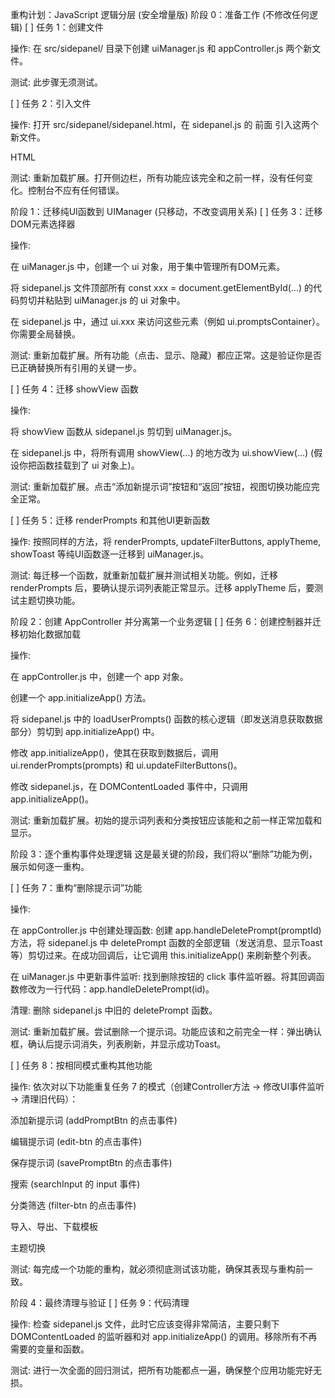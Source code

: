 重构计划：JavaScript 逻辑分层 (安全增量版)
阶段 0：准备工作 (不修改任何逻辑)
[ ] 任务 1：创建文件

操作: 在 src/sidepanel/ 目录下创建 uiManager.js 和 appController.js 两个新文件。

测试: 此步骤无须测试。

[ ] 任务 2：引入文件

操作: 打开 src/sidepanel/sidepanel.html，在 sidepanel.js 的 前面 引入这两个新文件。

HTML

<script src="uiManager.js" defer></script>
<script src="appController.js" defer></script>
<script src="sidepanel.js" defer></script>
</body>
</html>
测试: 重新加载扩展。打开侧边栏，所有功能应该完全和之前一样，没有任何变化。控制台不应有任何错误。

阶段 1：迁移纯UI函数到 UIManager (只移动，不改变调用关系)
[ ] 任务 3：迁移DOM元素选择器

操作:

在 uiManager.js 中，创建一个 ui 对象，用于集中管理所有DOM元素。

将 sidepanel.js 文件顶部所有 const xxx = document.getElementById(...) 的代码剪切并粘贴到 uiManager.js 的 ui 对象中。

在 sidepanel.js 中，通过 ui.xxx 来访问这些元素（例如 ui.promptsContainer）。你需要全局替换。

测试: 重新加载扩展。所有功能（点击、显示、隐藏）都应正常。这是验证你是否已正确替换所有引用的关键一步。

[ ] 任务 4：迁移 showView 函数

操作:

将 showView 函数从 sidepanel.js 剪切到 uiManager.js。

在 sidepanel.js 中，将所有调用 showView(...) 的地方改为 ui.showView(...) (假设你把函数挂载到了 ui 对象上)。

测试: 重新加载扩展。点击“添加新提示词”按钮和“返回”按钮，视图切换功能应完全正常。

[ ] 任务 5：迁移 renderPrompts 和其他UI更新函数

操作: 按照同样的方法，将 renderPrompts, updateFilterButtons, applyTheme, showToast 等纯UI函数逐一迁移到 uiManager.js。

测试: 每迁移一个函数，就重新加载扩展并测试相关功能。例如，迁移 renderPrompts 后，要确认提示词列表能正常显示。迁移 applyTheme 后，要测试主题切换功能。

阶段 2：创建 AppController 并分离第一个业务逻辑
[ ] 任务 6：创建控制器并迁移初始化数据加载

操作:

在 appController.js 中，创建一个 app 对象。

创建一个 app.initializeApp() 方法。

将 sidepanel.js 中的 loadUserPrompts() 函数的核心逻辑（即发送消息获取数据部分）剪切到 app.initializeApp() 中。

修改 app.initializeApp()，使其在获取到数据后，调用 ui.renderPrompts(prompts) 和 ui.updateFilterButtons()。

修改 sidepanel.js，在 DOMContentLoaded 事件中，只调用 app.initializeApp()。

测试: 重新加载扩展。初始的提示词列表和分类按钮应该能和之前一样正常加载和显示。

阶段 3：逐个重构事件处理逻辑
这是最关键的阶段，我们将以“删除”功能为例，展示如何逐一重构。

[ ] 任务 7：重构“删除提示词”功能

操作:

在 appController.js 中创建处理函数: 创建 app.handleDeletePrompt(promptId) 方法，将 sidepanel.js 中 deletePrompt 函数的全部逻辑（发送消息、显示Toast等）剪切过来。在成功回调后，让它调用 this.initializeApp() 来刷新整个列表。

在 uiManager.js 中更新事件监听: 找到删除按钮的 click 事件监听器。将其回调函数修改为一行代码：app.handleDeletePrompt(id)。

清理: 删除 sidepanel.js 中旧的 deletePrompt 函数。

测试: 重新加载扩展。尝试删除一个提示词。功能应该和之前完全一样：弹出确认框，确认后提示词消失，列表刷新，并显示成功Toast。

[ ] 任务 8：按相同模式重构其他功能

操作: 依次对以下功能重复任务 7 的模式（创建Controller方法 -> 修改UI事件监听 -> 清理旧代码）：

添加新提示词 (addPromptBtn 的点击事件)

编辑提示词 (edit-btn 的点击事件)

保存提示词 (savePromptBtn 的点击事件)

搜索 (searchInput 的 input 事件)

分类筛选 (filter-btn 的点击事件)

导入、导出、下载模板

主题切换

测试: 每完成一个功能的重构，就必须彻底测试该功能，确保其表现与重构前一致。

阶段 4：最终清理与验证
[ ] 任务 9：代码清理

操作: 检查 sidepanel.js 文件，此时它应该变得非常简洁，主要只剩下 DOMContentLoaded 的监听器和对 app.initializeApp() 的调用。移除所有不再需要的变量和函数。

测试: 进行一次全面的回归测试，把所有功能都点一遍，确保整个应用功能完好无损。